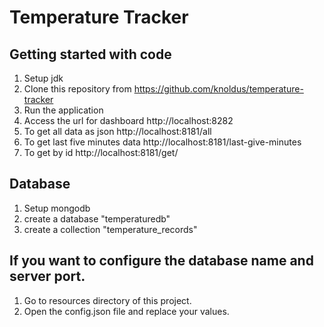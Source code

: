 # Temperature Tracker
## Getting started with code
1. Setup jdk
2. Clone this repository from https://github.com/knoldus/temperature-tracker
3. Run the application
4. Access the url for dashboard http://localhost:8282
5. To get all data as json http://localhost:8181/all
6. To get last five minutes data http://localhost:8181/last-give-minutes
7. To get by id http://localhost:8181/get/<ENTER ID>

## Database
1. Setup mongodb
2. create a database "temperaturedb"
3. create a collection "temperature_records"

## If you want to configure the database name and server port.
1. Go to resources directory of this project.
2. Open the config.json file and replace your values.